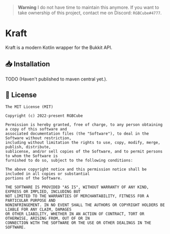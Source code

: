 > **Warning** I do not have time to maintain this anymore. If you want to take ownership of this project, contact me on Discord: `RGBCube#4777`.

# Kraft

Kraft is a modern Kotlin wrapper for the Bukkit API.

## 📥 Installation

TODO (Haven't published to maven central yet.).

## 📄 License

```
The MIT License (MIT)

Copyright (c) 2022-present RGBCube

Permission is hereby granted, free of charge, to any person obtaining a copy of this software and
associated documentation files (the "Software"), to deal in the Software without restriction,
including without limitation the rights to use, copy, modify, merge, publish, distribute,
sublicense, and/or sell copies of the Software, and to permit persons to whom the Software is
furnished to do so, subject to the following conditions:

The above copyright notice and this permission notice shall be included in all copies or substantial
portions of the Software.

THE SOFTWARE IS PROVIDED "AS IS", WITHOUT WARRANTY OF ANY KIND, EXPRESS OR IMPLIED, INCLUDING BUT
NOT LIMITED TO THE WARRANTIES OF MERCHANTABILITY, FITNESS FOR A PARTICULAR PURPOSE AND
NONINFRINGEMENT. IN NO EVENT SHALL THE AUTHORS OR COPYRIGHT HOLDERS BE LIABLE FOR ANY CLAIM, DAMAGES
OR OTHER LIABILITY, WHETHER IN AN ACTION OF CONTRACT, TORT OR OTHERWISE, ARISING FROM, OUT OF OR IN
CONNECTION WITH THE SOFTWARE OR THE USE OR OTHER DEALINGS IN THE SOFTWARE.
```
